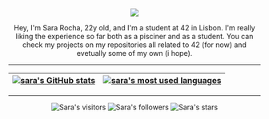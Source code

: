 <p align="center">
<br>
<img src="https://readme-typing-svg.herokuapp.com/?size=25&color=2586F7&center=true&vCenter=true&lines=Hey+there+it's+Sara"></a>
<p align="center">
Hey, I'm Sara Rocha, 22y old, and I'm a student at 42 in Lisbon. I'm really liking the experience so far both as a pisciner and as a student. You can check my projects on my repositories all related to 42 (for now) and evetually some of my own (i hope).

---

| [![sara's GitHub stats](https://github-readme-stats.vercel.app/api?username=SaraIMRocha&count_private=true&show_icons=true&hide=issues&hide_border=true&theme=prussian)](https://github.com/SaraIMRocha?tab=repositories) | [![sara's most used languages](https://github-readme-stats.vercel.app/api/top-langs/?username=SaraIMRocha&layout=compact&hide_border=true&theme=prussian)](https://github.com/SaraIMRocha?tab=repositories) |
|:-:|:-:|

---  
  
<p align="center">
<img alt="Sara's visitors" src="https://komarev.com/ghpvc/?username=SaraIMRocha&color=blue&style=flat&label=visitors" />
<img alt="Sara's followers" src="https://img.shields.io/github/followers/SaraIMRocha?color=blue" />
<img alt="Sara's stars" src="https://img.shields.io/github/stars/SaraIMRocha?color=blue" />
</p>
